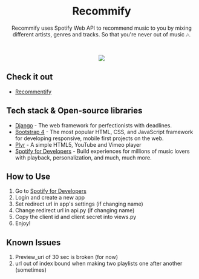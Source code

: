 <h1 align="center">Recommify</h1>

<p align="center">
Recommify uses Spotify Web API to recommend music to you by mixing different artists, genres and tracks.
So that you're never out of music 🎶.<br>
</p>
<br>


<p align="center">
<img src="https://github.com/AndroShivam/Recommify/blob/main/screenshots/recommify.gif?raw=true"/>
</p>

## Check it out
- [Recommentify](https://recommentify.herokuapp.com) 

## Tech stack & Open-source libraries
- [Django](https://www.djangoproject.com/) - The web framework for perfectionists with deadlines.
- [Bootstrap 4](https://github.com/twbs/bootstrap) - The most popular HTML, CSS, and JavaScript framework for developing responsive, mobile first projects on the web.
- [Plyr](https://github.com/sampotts/plyr) - A simple HTML5, YouTube and Vimeo player
- [Spotify for Developers](https://developer.spotify.com/) - Build experiences for millions of music lovers with playback, personalization, and much, much more.

## How to Use
1. Go to [Spotify for Developers](https://developer.spotify.com/dashboard)
2. Login and create a new app
3. Set redirect url in app's settings (if changing name)
4. Change redirect url in api.py (if changing name)
5. Copy the client id and client secret into views.py
6. Enjoy!

## Known Issues
1. Preview_uri of 30 sec is broken (for now)
2. url out of index bound when making two playlists one after another (sometimes)
